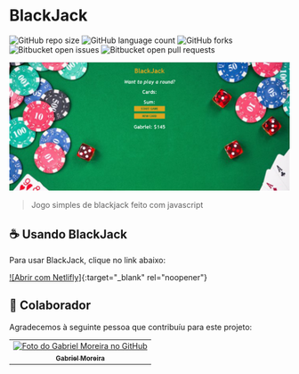 # BlackJack

![GitHub repo size](https://img.shields.io/github/repo-size/gabomoreira/blackjack?style=for-the-badge)
![GitHub language count](https://img.shields.io/github/languages/count/gabomoreira/blackjack?style=for-the-badge)
![GitHub forks](https://img.shields.io/github/forks/gabomoreira/blackjack?style=for-the-badge)
![Bitbucket open issues](https://img.shields.io/bitbucket/issues/gabomoreira/blackjack?style=for-the-badge)
![Bitbucket open pull requests](https://img.shields.io/bitbucket/pr-raw/gabomoreira/blackjack?style=for-the-badge)

<img src="blackjack.png" alt="blackjack">

> Jogo simples de blackjack feito com javascript 

## ☕ Usando BlackJack

Para usar BlackJack, clique no link abaixo:

[![Abrir com Netlifly]](https://condescending-hypatia-2dff79.netlify.app/){:target="_blank" rel="noopener"}

## 🤝 Colaborador

Agradecemos à seguinte pessoa que contribuíu para este projeto:

<table>
  <tr>
    <td align="center">
      <a href="https://github.com/gabomoreira">
        <img src="https://github.com/gabomoreira.png" width="100px;" alt="Foto do Gabriel Moreira no GitHub"/><br>
        <sub>
          <b>Gabriel Moreira</b>
        </sub>
      </a>
    </td>
  </tr>
</table>
